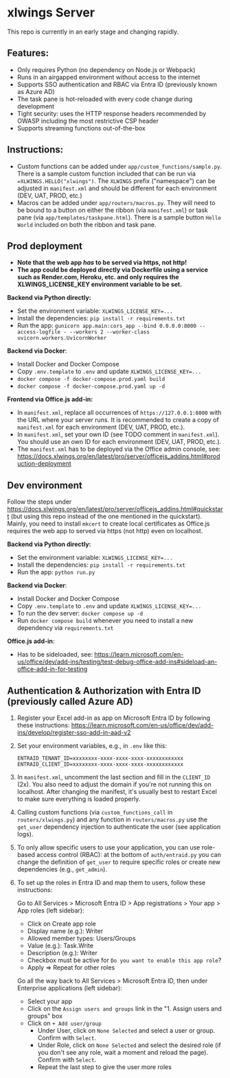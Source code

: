 # xlwings Server

This repo is currently in an early stage and changing rapidly.

## Features:

* Only requires Python (no dependency on Node.js or Webpack)
* Runs in an airgapped environment without access to the internet
* Supports SSO authentication and RBAC via Entra ID (previously known as Azure AD)
* The task pane is hot-reloaded with every code change during development
* Tight security: uses the HTTP response headers recommended by OWASP including the most restrictive CSP header
* Supports streaming functions out-of-the-box

## Instructions:

* Custom functions can be added under `app/custom_functions/sample.py`. There is a sample custom function included that can be run via `=XLWINGS.HELLO("xlwings")`. The `XLWINGS` prefix ("namespace") can be adjusted in `manifest.xml` and should be different for each environment (DEV, UAT, PROD, etc.)
* Macros can be added under `app/routers/macros.py`. They will need to be bound to a button on either the ribbon (via `manifest.xml`) or task pane (via `app/templates/taskpane.html`). There is a sample button `Hello World` included on both the ribbon and task pane.

## Prod deployment

* **Note that the web app *has* to be served via https, not http!**
* **The app could be deployed directly via Dockerfile using a service such as Render.com, Heroku, etc. and only requires the XLWINGS_LICENSE_KEY environment variable to be set.**

**Backend via Python directly:**

* Set the environment variable: `XLWINGS_LICENSE_KEY=...`
* Install the dependencies: `pip install -r requirements.txt`
* Run the app: `gunicorn app.main:cors_app --bind 0.0.0.0:8000 --access-logfile - --workers 2 --worker-class uvicorn.workers.UvicornWorker`

**Backend via Docker**:

* Install Docker and Docker Compose
* Copy `.env.template` to `.env` and update `XLWINGS_LICENSE_KEY=...`
* `docker compose -f docker-compose.prod.yaml build`
* `docker compose -f docker-compose.prod.yaml up -d`

**Frontend via Office.js add-in:**

* In `manifest.xml`, replace all occurrences of `https://127.0.0.1:8000` with the URL where your server runs. It is recommended to create a copy of `manifest.xml` for each environment (DEV, UAT, PROD, etc.).
* In `manifest.xml`, set your own ID (see TODO comment in `manifest.xml`). You should use an own ID for each environment (DEV, UAT, PROD, etc.).
* The `manifest.xml` has to be deployed via the Office admin console, see: https://docs.xlwings.org/en/latest/pro/server/officejs_addins.html#production-deployment

## Dev environment

Follow the steps under https://docs.xlwings.org/en/latest/pro/server/officejs_addins.html#quickstart (but using this repo instead of the one mentioned in the quickstart). Mainly, you need to install `mkcert` to create local certificates as Office.js requires the web app to served via https (not http) even on localhost.

**Backend via Python directly:**

* Set the environment variable: `XLWINGS_LICENSE_KEY=...`
* Install the dependencies: `pip install -r requirements.txt`
* Run the app: `python run.py`

**Backend via Docker**:

* Install Docker and Docker Compose
* Copy `.env.template` to `.env` and update `XLWINGS_LICENSE_KEY=...`
* To run the dev server: `docker compose up -d`
* Run `docker compose build` whenever you need to install a new dependency via `requirements.txt`

**Office.js add-in**:

* Has to be sideloaded, see: https://learn.microsoft.com/en-us/office/dev/add-ins/testing/test-debug-office-add-ins#sideload-an-office-add-in-for-testing


## Authentication & Authorization with Entra ID (previously called Azure AD)

1. Register your Excel add-in as app on Microsoft Entra ID by following these instructions: https://learn.microsoft.com/en-us/office/dev/add-ins/develop/register-sso-add-in-aad-v2

2. Set your environment variables, e.g., in `.env` like this:

   ```
   ENTRAID_TENANT_ID=xxxxxxxx-xxxx-xxxx-xxxx-xxxxxxxxxxxx
   ENTRAID_CLIENT_ID=xxxxxxxx-xxxx-xxxx-xxxx-xxxxxxxxxxxx
   ```

3. In `manifest.xml`, uncomment the last section and fill in the `CLIENT_ID` (2x). You also need to adjust the domain if you're not running this on localhost. After changing the manifest, it's usually best to restart Excel to make sure everything is loaded properly.

4. Calling custom functions (via `custom_functions_call` in `routers/xlwings.py`) and any function in `routers/macros.py` use the `get_user` dependency injection to authenticate the user (see application logs).

5. To only allow specific users to use your application, you can use role-based access control (RBAC): at the bottom of `auth/entraid.py` you can change the definition of `get_user` to require specific roles or create new dependencies (e.g., `get_admin`).

6. To set up the roles in Entra ID and map them to users, follow these instructions:

   Go to All Services > Microsoft Entra ID > App registrations > Your app > App roles (left sidebar):

   * Click on Create app role
   * Display name (e.g.): Writer
   * Allowed member types: Users/Groups
   * Value (e.g.): Task.Write
   * Description (e.g.): Writer
   * Checkbox must be active for `Do you want to enable this app role`?
   * Apply => Repeat for other roles

   Go all the way back to All Services > Microsoft Entra ID, then under Enterprise applications (left sidebar):

   * Select your app
   * Click on the `Assign users and groups` link in the "1. Assign users and groups" box
   * Click on `+ Add user/group`
       * Under User, click on `None Selected` and select a user or group. Confirm with `Select`.
       * Under Role, click on `None Selected` and select the desired role (if you don't see any role, wait a moment and reload the page). Confirm with `Select`.
       * Repeat the last step to give the user more roles
